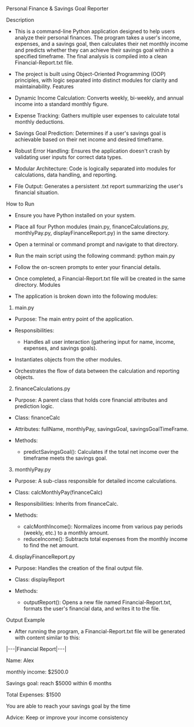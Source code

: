 Personal Finance & Savings Goal Reporter

Description
  - This is a command-line Python application designed to help users analyze their personal finances. The program takes a user's income, expenses, and a savings goal, then calculates their net monthly income and predicts whether they can achieve their savings goal within a specified timeframe. The final analysis is compiled into a clean Financial-Report.txt file.

  - The project is built using Object-Oriented Programming (OOP) principles, with logic separated into distinct modules for clarity and maintainability.
  Features
  - Dynamic Income Calculation: Converts weekly, bi-weekly, and annual income into a standard monthly figure.
  
  - Expense Tracking: Gathers multiple user expenses to calculate total monthly deductions.
  
  - Savings Goal Prediction: Determines if a user's savings goal is achievable based on their net income and desired timeframe.
  
  - Robust Error Handling: Ensures the application doesn't crash by validating user inputs for correct data types.
  
  - Modular Architecture: Code is logically separated into modules for calculations, data handling, and reporting.
  
  - File Output: Generates a persistent .txt report summarizing the user's financial situation.
  
  How to Run
  - Ensure you have Python installed on your system.
  
  - Place all four Python modules (main.py, financeCalculations.py, monthlyPay.py, displayFinanceReport.py) in the same directory.
  
  - Open a terminal or command prompt and navigate to that directory.
  
  - Run the main script using the following command: python main.py
  
  - Follow the on-screen prompts to enter your financial details.
  
  - Once completed, a Financial-Report.txt file will be created in the same directory.
  Modules
  - The application is broken down into the following modules:

1. main.py
  - Purpose: The main entry point of the application.
    
  - Responsibilities:
    - Handles all user interaction (gathering input for name, income, expenses, and savings goals).
      
  - Instantiates objects from the other modules.
    
  - Orchestrates the flow of data between the calculation and reporting objects.

2. financeCalculations.py
  - Purpose: A parent class that holds core financial attributes and prediction logic.
    
  - Class: financeCalc
    
  - Attributes: fullName, monthlyPay, savingsGoal, savingsGoalTimeFrame.
    
  - Methods:
    - predictSavingsGoal(): Calculates if the total net income over the timeframe meets the savings goal.

3. monthlyPay.py
  - Purpose: A sub-class responsible for detailed income calculations.
    
  - Class: calcMonthlyPay(financeCalc)
    
  - Responsibilities: Inherits from financeCalc.
    
  - Methods:
    - calcMonthIncome(): Normalizes income from various pay periods (weekly, etc.) to a monthly amount.
    - reduceIncome(): Subtracts total expenses from the monthly income to find the net amount.

4. displayFinanceReport.py
  - Purpose: Handles the creation of the final output file.
    
  - Class: displayReport
    
  - Methods:
    - outputReport(): Opens a new file named Financial-Report.txt, formats the user's financial data, and writes it to the file.

Output Example
  - After running the program, a Financial-Report.txt file will be generated with content similar to this:

|---|Financial Report|---|

Name: Alex

monthly income: $2500.0

Savings goal: reach $5000 within 6 months

Total Expenses: $1500

You are able to reach your savings goal by the time

Advice: Keep or improve your income consistency
